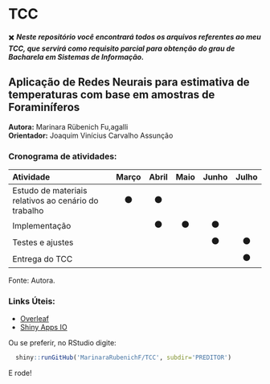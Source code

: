 # TCC

:heavy_multiplication_x: ***Neste repositório você encontrará todos os arquivos referentes ao meu TCC, que servirá como requisito parcial para obtenção do grau de Bacharela em Sistemas de Informação.***

## Aplicação de Redes Neurais para estimativa de temperaturas com base em amostras de Foraminíferos  
**Autora:** Marinara Rübenich Fu,agalli  
**Orientador:** Joaquim Vinícius Carvalho Assunção  

### Cronograma de atividades:

| Atividade | Março | Abril | Maio | Junho | Julho |
|:----|:----:|:-----:|:----:|:-----:|:-----:|
| Estudo de materiais relativos ao cenário do trabalho | :black_circle: | :black_circle: |  |  |
| Implementação |  | :black_circle: | :black_circle: | :black_circle: |  |
| Testes e ajustes |  |  |  | :black_circle: | :black_circle: |
| Entrega do TCC |  |  |  |  | :black_circle: |

Fonte: Autora.

### Links Úteis:
* [Overleaf](https://www.overleaf.com/project/5ca63172d3a0d471b3c2e45f?ws=fallback)  
* [Shiny Apps IO](https://marirubenich.shinyapps.io/Codigos/)  

Ou se preferir, no RStudio digite:
```R
  shiny::runGitHub('MarinaraRubenichF/TCC', subdir='PREDITOR')
 ```
 E rode!
